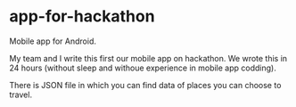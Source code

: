 # app-for-hackathon
Mobile app for Android.

My team and I write this first our mobile app on hackathon. 
We wrote this in 24 hours (without sleep and withoue experience in mobile app codding).

There is JSON file in which you can find data of places you can choose to travel.
